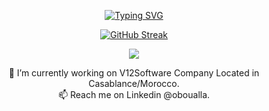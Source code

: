 

<div align="center">

  [![Typing SVG](https://readme-typing-svg.demolab.com?font=Fira+Code&weight=700&duration=1000&pause=1000&color=282EFF&center=true&vCenter=true&multiline=true&width=435&height=100&lines=Welcome+To+My+Dojo;I'm+a+Full+Stack+Developer;%F0%9F%91%A8%E2%80%8D%F0%9F%92%BB)](https://git.io/typing-svg)

[![GitHub Streak](https://streak-stats.demolab.com?user=oboualla&theme=dark)](https://github.com/oboualla)

<p align="center">
  <a href="https://skillicons.dev">
    <img src="https://skillicons.dev/icons?i=javascript,typescript,nodejs,php,python,html,css,c,postgres,mysql,docker,linux,git,github,gitlab,bash" />
  </a>
</p>

🔭 I’m currently working on V12Software Company Located in Casablance/Morocco.</br>
📫 Reach me on Linkedin @oboualla.</br>
</div>
